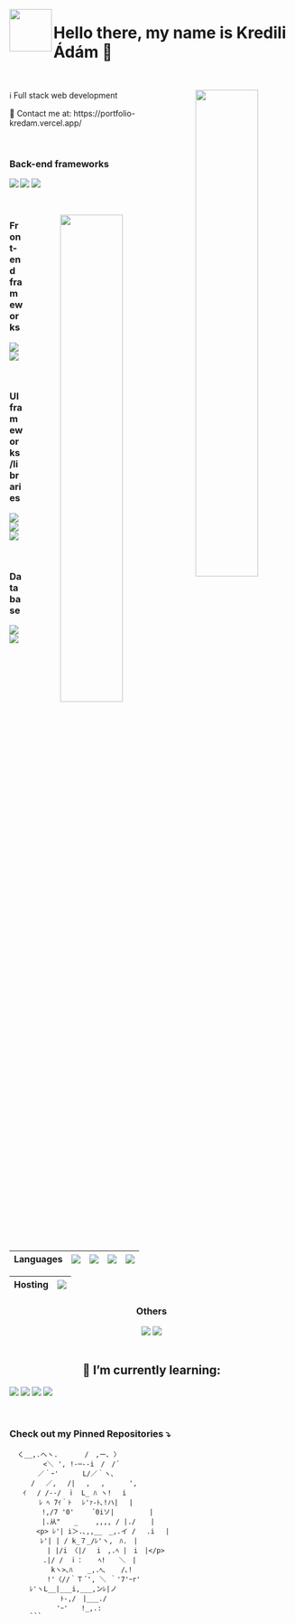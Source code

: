 
<p align="center">
    <img align="left" src="https://tenor.com/view/jojo-greeting-smile-star-platinum-hi-gif-17297758.gif" width="75" height="75" />
  <p align="left">
      <h1 align="left">  Hello there, my name is Kredili Ádám 👋</h1>
  </p>
</p>
&nbsp;
<p align="center">
    <img align="right" width="47%" src="https://github-readme-stats.vercel.app/api?username=Kredam&show_icons=true&theme=tokyonight" />
  <p align="left">
      <p align="left"> ℹ️ Full stack web development</p>
      <p>💬 Contact me at:  https://portfolio-kredam.vercel.app/ </p>
      &nbsp;
      <h3>Back-end frameworks</h3>
      <img align="left" src="https://img.shields.io/badge/flask-%23000.svg?style=for-the-badge&logo=flask&logoColor=white" />
      <img src="https://img.shields.io/badge/node.js-6DA55F?style=for-the-badge&logo=node.js&logoColor=white" />
      <img src="https://img.shields.io/badge/express.js-%23404d59.svg?style=for-the-badge&logo=express&logoColor=%2361DAFB" />
  </p>
</p>
&nbsp;
  <p align="center" >
      <img align="right" width="47%" src="https://github-readme-stats.vercel.app/api/top-langs/?username=Kredam&layout=compact" />
    <p align="left">
        <h3>Front-end frameworks</h3>
        <img align="left" src="https://img.shields.io/badge/react-%2320232a.svg?style=for-the-badge&logo=react&logoColor=%2361DAFB" />
        <img src="https://img.shields.io/badge/Next-black?style=for-the-badge&logo=next.js&logoColor=white" />
    </p>
  </p>
&nbsp;
<div>
    <p align="left">
        <h3>UI frameworks/libraries</h3>
        <img src="https://img.shields.io/badge/chakra-%234ED1C5.svg?style=for-the-badge&logo=chakraui&logoColor=white" />
        <img src="https://img.shields.io/badge/MUI-%230081CB.svg?style=for-the-badge&logo=material-ui&logoColor=white" />
        <img src="https://img.shields.io/badge/bootstrap-%23563D7C.svg?style=for-the-badge&logo=bootstrap&logoColor=white" />
    </p>
  </p>
</div>
&nbsp;
<div>
    <p align="left">
        <h3>Database</h3>
        <img src="https://img.shields.io/badge/mysql-%2300f.svg?style=for-the-badge&logo=mysql&logoColor=white" />
        <img src="https://img.shields.io/badge/sqlite-%2307405e.svg?style=for-the-badge&logo=sqlite&logoColor=white" />
    </p>
  </p>
</div>

&nbsp;
    
Languages | <img src="https://img.shields.io/badge/python-3670A0?style=for-the-badge&logo=python&logoColor=ffdd54"> | <img src="https://img.shields.io/badge/javascript-%23323330.svg?style=for-the-badge&logo=javascript&logoColor=%23F7DF1E"> | <img src="https://img.shields.io/badge/java-%23ED8B00.svg?style=for-the-badge&logo=java&logoColor=white"> | <img src="https://img.shields.io/badge/c++-%2300599C.svg?style=for-the-badge&logo=c%2B%2B&logoColor=white">  | 
--- | --- | --- | --- |--- 

Hosting | <img src="https://img.shields.io/badge/vercel-%23000000.svg?style=for-the-badge&logo=vercel&logoColor=white" />  |
--- |--- 
    

<div align="center">
    <h3>Others</h3>
    <img src="https://img.shields.io/badge/React_Router-CA4245?style=for-the-badge&logo=react-router&logoColor=white" />
    <img src="https://img.shields.io/badge/redux-%23593d88.svg?style=for-the-badge&logo=redux&logoColor=white" />

</div>
&nbsp;
<div align="center">
  <h2>🌱 I’m currently learning:</h2>
  <p align="left">
    <img src="https://img.shields.io/badge/angular-%23DD0031.svg?style=for-the-badge&logo=angular&logoColor=white" />
    <img src="https://img.shields.io/badge/react_native-%2320232a.svg?style=for-the-badge&logo=react&logoColor=%2361DAFB" />
    <img src="https://img.shields.io/badge/opencv-%23white.svg?style=for-the-badge&logo=opencv&logoColor=white" />
    <img src="https://img.shields.io/badge/Oracle-F80000?style=for-the-badge&logo=oracle&logoColor=white" />
  </p>
</div>

&nbsp;

### Check out my Pinned Repositories ⤵
```
  く__,.ヘヽ.　　　　/　,ー､ 〉
　　　　　<＼ ', !-─‐-i　/　/´
　　　  ／｀ｰ'　　　 L/／｀ヽ､
　　  /　 ／,　 /|　 ,　 ,　　　 ',
　　ｲ 　/ /-‐/　ｉ　L_ ﾊ ヽ!　 i
   　　 ﾚ ﾍ 7ｲ｀ﾄ　 ﾚ'ｧ-ﾄ､!ハ|　 |
  　　　 !,/7 '0'　　 ´0iソ| 　      |　　　
　  　　 |.从"　　_　　 ,,,, / |./ 　 |
　　　　<p> ﾚ'| i＞.､,,__　_,.イ / 　.i 　|
　　　　 ﾚ'| | / k_７_/ﾚ'ヽ,　ﾊ.　|
　　　　　 | |/i 〈|/　 i　,.ﾍ |　i　|</p>
　　　　　.|/ /　ｉ： 　 ﾍ!　　＼　|
　　　　 　 kヽ>､ﾊ 　 _,.ﾍ､ 　 /､!
　　　　　 !'〈//｀Ｔ´', ＼ ｀'7'ｰr'
　　　ﾚ'ヽL__|___i,___,ンﾚ|ノ
　　　　 　　　ﾄ-,/　|___./
　　　　　　　'ｰ'　　!_,.:
     ```
